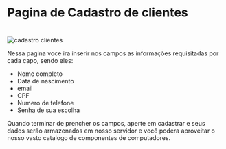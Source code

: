 # Pagina de Cadastro de clientes <h1>
![cadastro clientes ](https://github.com/Matheus438/lojavirtual-api/assets/140071251/d24acb06-d0bc-43c6-a385-11c8de14eb47)

Nessa pagina voce ira inserir nos campos as informações requisitadas por cada capo, sendo eles: 
* Nome completo
* Data de nascimento
* email
* CPF
* Numero de telefone
* Senha de sua escolha

Quando terminar de prencher os campos, aperte em cadastrar e seus dados serão armazenados em nosso servidor e você podera aproveitar o nosso vasto catalogo de componentes de computadores.